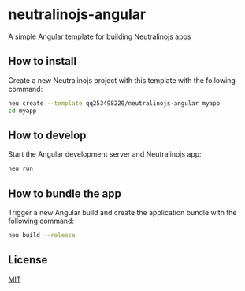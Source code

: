 # neutralinojs-angular
A simple Angular template for building Neutralinojs apps

## How to install

Create a new Neutralinojs project with this template with the following command:

```bash
neu create --template qq253498229/neutralinojs-angular myapp
cd myapp
```

## How to develop

Start the Angular development server and Neutralinojs app:

```bash
neu run
```

## How to bundle the app

Trigger a new Angular build and create the application bundle with the following command:
```bash
neu build --release
```

## License

[MIT](LICENSE)
